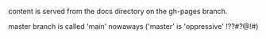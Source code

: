 content is served from the docs directory on the gh-pages branch.

master branch is called 'main' nowaways  ('master' is 'oppressive' !??#?@!#)

